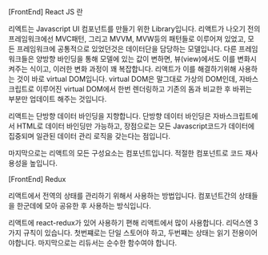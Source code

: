 [FrontEnd] React JS 란

리엑트는 Javascript UI 컴포넌트를 만들기 위한 Library입니다.
리액트가 나오기 전의 프레임워크에선 MVC패턴, 그리고 MVVM, MVW등의 패턴들로 이루어져 있었고, 모든 프레임워크에 공통적으로 있었던것은 데이터단을 담당하는 모델입니다. 다른 프레임워크들은 양방향 바인딩을 통해 모델에 있는 값이 변하면, 뷰(view)에서도 이를 변화시켜주는 식이고, 이러한 변화 과정이 꽤 복잡합니다.
리액트가 이를 해결하기위해 사용하는 것이 바로 virtual DOM입니다.
virtual DOM은 말그대로 가상의 DOM인데, 자바스크립트로 이루어진 virtual DOM에서 한번 렌더링하고 기존의 돔과 비교한 후 바뀌는 부분만 업데이트 해주는 것입니다.

리액트는 단방향 데이터 바인딩을 지향합니다. 단방향 데이터 바인딩은 자바스크립트에서 HTML로 데이터 바인딩만 가능하고, 장점으로는 모든 Javascript코드가 데이터에 집중되며 일관된 데이터 관리 로직을 갖는다는 점입니다.

마지막으로는 리액트의 모든 구성요소는 컴포넌트입니다. 적절한 컴포넌트로 코드 재사용성을 높입니다.

<!-- https://medium.com/react-native-seoul/react-%EB%A6%AC%EC%95%A1%ED%8A%B8%EB%A5%BC-%EC%B2%98%EC%9D%8C%EB%B6%80%ED%84%B0-%EB%B0%B0%EC%9B%8C%EB%B3%B4%EC%9E%90-01-react-js%EB%9E%80-%EB%AC%B4%EC%97%87%EC%9D%B8%EA%B0%80-ad8ba252ee28 -->

[FrontEnd] Redux

리액트에서 전역의 상태를 관리하기 위해서 사용하는 방법입니다.
컴포넌트간의 상태들을 한군데에 모아 공유한 후 사용하는 방식입니다.

<!--복잡한 상태관리를 효율적으로 할 수 있게 도와주는 도구입니다.-->

리액트에 react-redux가 있어 사용하기 편해 리액트에서 많이 사용합니다.
리덕스엔 3가지 규칙이 있습니다.
첫번쨰로는 단일 스토어야 하고,
두번쨰는 상태는 읽기 전용이어야합니다.
마지막으로는 리듀서는 순수한 함수여야 합니다.

<!--https://velog.io/@youthfulhps/What-is-Redux-and-why-use-it-->
